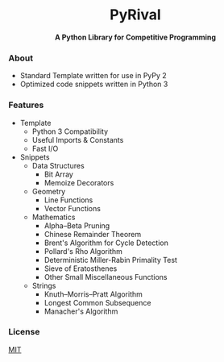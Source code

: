 <h1 align="center">PyRival</h1>

<div align="center">
  <strong>A Python Library for Competitive Programming</strong>
</div>

### About
- Standard Template written for use in PyPy 2
- Optimized code snippets written in Python 3

### Features
- Template
  - Python 3 Compatibility
  - Useful Imports & Constants
  - Fast I/O
- Snippets
  - Data Structures
    - Bit Array
    - Memoize Decorators
  - Geometry
    - Line Functions
    - Vector Functions
  - Mathematics
    - Alpha–Beta Pruning
    - Chinese Remainder Theorem
    - Brent's Algorithm for Cycle Detection
    - Pollard's Rho Algorithm
    - Deterministic Miller-Rabin Primality Test
    - Sieve of Eratosthenes
    - Other Small Miscellaneous Functions
  - Strings
    - Knuth–Morris–Pratt Algorithm
    - Longest Common Subsequence
    - Manacher's Algorithm

### License
[MIT](LICENSE)
